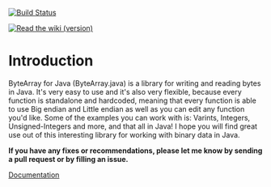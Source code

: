 [![Build Status](https://travis-ci.org/Zaseth/ByteArray.java.svg?branch=master)](https://travis-ci.org/Zaseth/ByteArray.java)

[![Read the wiki (version)](https://img.shields.io/readthedocs/pip/stable.svg)](https://github.com/Zaseth/ByteArray.java/wiki)

# Introduction
ByteArray for Java (ByteArray.java) is a library for writing and reading bytes in Java. It's very easy to use and it's also very flexible, because every function is standalone and hardcoded, meaning that every function is able to use Big endian and Little endian as well as you can edit any function you'd like. Some of the examples you can work with is: Varints, Integers, Unsigned-Integers and more, and that all in Java! I hope you will find great use out of this interesting library for working with binary data in Java.

**If you have any fixes or recommendations, please let me know by sending a pull request or by filling an issue.**

[Documentation](https://github.com/Zaseth/ByteArray.java/wiki)
